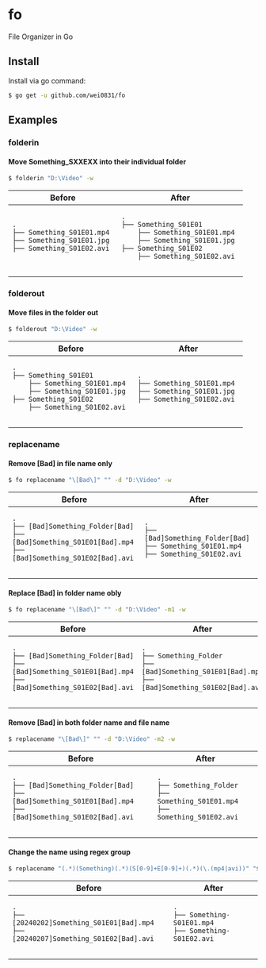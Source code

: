 # fo
File Organizer in Go

## Install
Install via go command:

```bash
$ go get -u github.com/wei0831/fo
```

## Examples

### folderin
#### Move Something_SXXEXX into their individual folder
```bash
$ folderin "D:\Video" -w
```
<table>
    <thead>
        <tr><th>Before</th><th>After</th></tr>
    </thead>
    <tbody>
        <tr>
            <td><pre><code>.
├── Something_S01E01.mp4
├── Something_S01E01.jpg 
├── Something_S01E02.avi
            </code></pre></td>
            <td><pre><code>.
├── Something_S01E01
    ├── Something_S01E01.mp4
    ├── Something_S01E01.jpg 
├── Something_S01E02
    ├── Something_S01E02.avi
            </code></pre></td>
        </tr>
    </tbody>
</table>

### folderout
#### Move files in the folder out
```bash
$ folderout "D:\Video" -w
```
<table>
    <thead>
        <tr><th>Before</th><th>After</th></tr>
    </thead>
    <tbody>
        <tr>
            <td><pre><code>.
├── Something_S01E01
    ├── Something_S01E01.mp4
    ├── Something_S01E01.jpg 
├── Something_S01E02
    ├── Something_S01E02.avi
            </code></pre></td>
            <td><pre><code>.
├── Something_S01E01.mp4
├── Something_S01E01.jpg 
├── Something_S01E02.avi
            </code></pre></td>
        </tr>
    </tbody>
</table>

### replacename
#### Remove [Bad] in file name only
```bash
$ fo replacename "\[Bad\]" "" -d "D:\Video" -w
```
<table>
    <thead>
        <tr><th>Before</th><th>After</th></tr>
    </thead>
    <tbody>
        <tr>
            <td><pre><code>.
├── [Bad]Something_Folder[Bad] 
├── [Bad]Something_S01E01[Bad].mp4
├── [Bad]Something_S01E02[Bad].avi
            </code></pre></td>
            <td><pre><code>.
├── [Bad]Something_Folder[Bad]  
├── Something_S01E01.mp4
├── Something_S01E02.avi
            </code></pre></td>
        </tr>
    </tbody>
</table>

#### Replace [Bad] in folder name obly
```bash
$ fo replacename "\[Bad\]" "" -d "D:\Video" -m1 -w
```
<table>
    <thead>
        <tr><th>Before</th><th>After</th></tr>
    </thead>
    <tbody>
        <tr>
            <td><pre><code>.
├── [Bad]Something_Folder[Bad]   
├── [Bad]Something_S01E01[Bad].mp4
├── [Bad]Something_S01E02[Bad].avi
            </code></pre></td>
            <td><pre><code>.
├── Something_Folder
├── [Bad]Something_S01E01[Bad].mp4
├── [Bad]Something_S01E02[Bad].avi
            </code></pre></td>
        </tr>
    </tbody>
</table>

#### Remove [Bad] in both folder name and file name
```bash
$ replacename "\[Bad\]" "" -d "D:\Video" -m2 -w
```
<table>
    <thead>
        <tr><th>Before</th><th>After</th></tr>
    </thead>
    <tbody>
        <tr>
            <td><pre><code>.
├── [Bad]Something_Folder[Bad]   
├── [Bad]Something_S01E01[Bad].mp4
├── [Bad]Something_S01E02[Bad].avi
            </code></pre></td>
            <td><pre><code>.
├── Something_Folder
├── Something_S01E01.mp4
├── Something_S01E02.avi
            </code></pre></td>
        </tr>
    </tbody>
</table>

#### Change the name using regex group
```bash
$ replacename "(.*)(Something)(.*)(S[0-9]+E[0-9]+)(.*)(\.(mp4|avi))" "$2-$4$6" -d "D:\Something" -w
```
<table>
    <thead>
        <tr><th>Before</th><th>After</th></tr>
    </thead>
    <tbody>
        <tr>
            <td><pre><code>.
├── [20240202]Something_S01E01[Bad].mp4
├── [20240207]Something_S01E02[Bad].avi
            </code></pre></td>
            <td><pre><code>.
├── Something-S01E01.mp4
├── Something-S01E02.avi
            </code></pre></td>
        </tr>
    </tbody>
</table>
